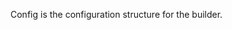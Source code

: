 <!-- Code generated from the comments of the Config struct in builder/parallels/pvm/config.go; DO NOT EDIT MANUALLY -->
Config is the configuration structure for the builder.
